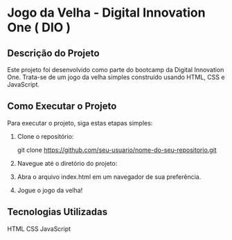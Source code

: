 # Jogo da Velha - Digital Innovation One ( DIO ) 

## Descrição do Projeto

Este projeto foi desenvolvido como parte do bootcamp da Digital Innovation One. Trata-se de um jogo da velha simples construído usando HTML, CSS e JavaScript.

## Como Executar o Projeto

Para executar o projeto, siga estas etapas simples:

1. Clone o repositório:

   git clone https://github.com/seu-usuario/nome-do-seu-repositorio.git

2. Navegue até o diretório do projeto:

3. Abra o arquivo index.html em um navegador de sua preferência.

4. Jogue o jogo da velha!

## Tecnologias Utilizadas
HTML
CSS
JavaScript
